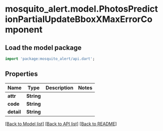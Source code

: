 # mosquito_alert.model.PhotosPredictionPartialUpdateBboxXMaxErrorComponent

## Load the model package
```dart
import 'package:mosquito_alert/api.dart';
```

## Properties
Name | Type | Description | Notes
------------ | ------------- | ------------- | -------------
**attr** | **String** |  | 
**code** | **String** |  | 
**detail** | **String** |  | 

[[Back to Model list]](../README.md#documentation-for-models) [[Back to API list]](../README.md#documentation-for-api-endpoints) [[Back to README]](../README.md)


